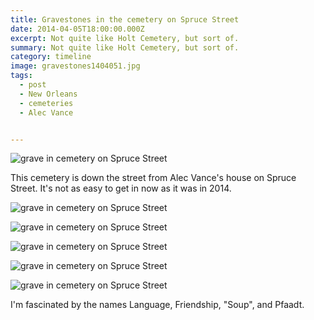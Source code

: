 ```yaml
---
title: Gravestones in the cemetery on Spruce Street
date: 2014-04-05T18:00:00.000Z
excerpt: Not quite like Holt Cemetery, but sort of.
summary: Not quite like Holt Cemetery, but sort of.
category: timeline
image: gravestones1404051.jpg
tags:
  - post 
  - New Orleans
  - cemeteries
  - Alec Vance


---
```


![grave in cemetery on Spruce Street](/static/img/timeline/gravestones1404051.jpg "grave in cemetery on Spruce Street")

This cemetery is down the street from Alec Vance's house on Spruce Street. It's not as easy to get in now as it was in 2014.

![grave in cemetery on Spruce Street](/static/img/timeline/gravestones1404052.jpg "grave in cemetery on Spruce Street")

![grave in cemetery on Spruce Street](/static/img/timeline/gravestones1404053.jpg "grave in cemetery on Spruce Street")

![grave in cemetery on Spruce Street](/static/img/timeline/gravestones1404054.jpg "grave in cemetery on Spruce Street")

![grave in cemetery on Spruce Street](/static/img/timeline/gravestones1404055.jpg "grave in cemetery on Spruce Street")

![grave in cemetery on Spruce Street](/static/img/timeline/gravestones1404056.jpg "grave in cemetery on Spruce Street")

I'm fascinated by the names Language, Friendship, "Soup", and Pfaadt.